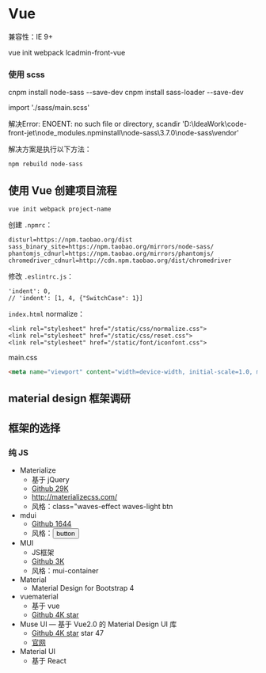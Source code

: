 # Vue

兼容性：IE 9+

vue init webpack lcadmin-front-vue

### 使用 scss

cnpm install node-sass --save-dev
cnpm install sass-loader --save-dev

import './sass/main.scss'


解决Error: ENOENT: no such file or directory, scandir 'D:\IdeaWork\code-front-jet\node_modules\.npminstall\node-sass\3.7.0\node-sass\vendor'

解决方案是执行以下方法：

```
npm rebuild node-sass
```


## 使用 Vue 创建项目流程

```
vue init webpack project-name
```

创建 `.npmrc`：

```
disturl=https://npm.taobao.org/dist
sass_binary_site=https://npm.taobao.org/mirrors/node-sass/
phantomjs_cdnurl=https://npm.taobao.org/mirrors/phantomjs/
chromedriver_cdnurl=http://cdn.npm.taobao.org/dist/chromedriver
```

修改 `.eslintrc.js`：

```
'indent': 0,
// 'indent': [1, 4, {"SwitchCase": 1}]
```

`index.html` normalize：

```
<link rel="stylesheet" href="/static/css/normalize.css">
<link rel="stylesheet" href="/static/css/reset.css">
<link rel="stylesheet" href="/static/font/iconfont.css">
```

main.css


```html
<meta name="viewport" content="width=device-width, initial-scale=1.0, maximum-scale=1.0, user-scalable=no">
```


## material design 框架调研

## 框架的选择



### 纯 JS

* Materialize
	* 基于 jQuery
	* [Github 29K](https://github.com/Dogfalo/materialize)
	* http://materializecss.com/
	* 风格：class="waves-effect waves-light btn
* mdui
	* [Github 1644](https://github.com/zdhxiong/mdui)
	* 风格：<button class="mdui-btn mdui-color-theme-accent mdui-ripple">button</button>
* MUI
	* JS框架
	* [Github 3K](https://github.com/muicss/mui)
	* 风格：mui-container
* Material
	* Material Design for Bootstrap 4 
* vuematerial
	* 基于 vue 
	* [Github 4K star]()
* Muse UI — 基于 Vue2.0 的 Material Design UI 库
	* [Github 4K star](https://github.com/museui/muse-ui) star 47
	* [官网]()
* Material UI
	* 基于 React


